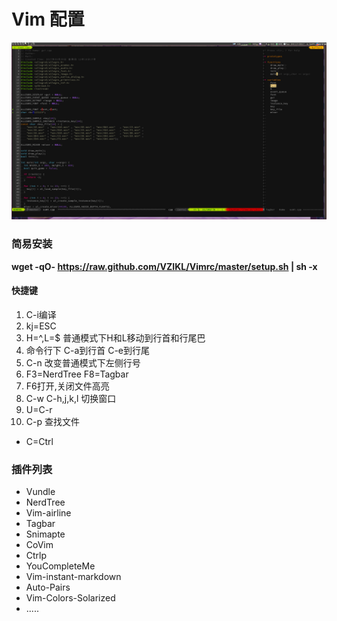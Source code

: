 # Vim 配置

![example.png](example.png)

###  简易安装
**wget -qO- https://raw.github.com/VZIKL/Vimrc/master/setup.sh | sh -x**

####   快捷键
1. C-i编译
2. kj=ESC
3. H=^,L=$ 普通模式下H和L移动到行首和行尾巴
4. 命令行下 C-a到行首 C-e到行尾
5. C-n 改变普通模式下左侧行号
6. F3=NerdTree F8=Tagbar
7. F6打开,关闭文件高亮
8. C-w C-h,j,k,l 切换窗口
9. U=C-r
10. C-p 查找文件
* C=Ctrl

###  插件列表
- Vundle
- NerdTree
- Vim-airline
- Tagbar
- Snimapte
- CoVim
- Ctrlp
- YouCompleteMe
- Vim-instant-markdown
- Auto-Pairs
- Vim-Colors-Solarized
- .....

